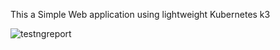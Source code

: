 This a Simple Web application using lightweight Kubernetes k3

![testngreport](https://github.com/rahulk8/star-agile-health-care/assets/37226415/534a5087-ee27-4597-b6a8-19d7132c8fd0)
